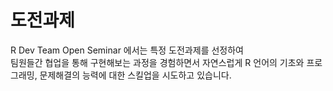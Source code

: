 # 도전과제

R Dev Team Open Seminar 에서는 특정 도전과제를 선정하여   
팀원들간 협업을 통해 구현해보는 과정을 경험하면서 자연스럽게 R 언어의 기초와 프로그래밍, 문제해결의 능력에 대한 스킬업을 시도하고 있습니다.



